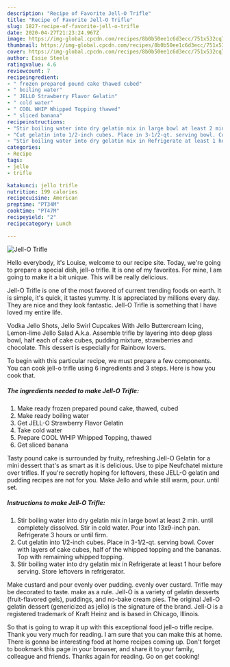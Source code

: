 ```yaml
---
description: "Recipe of Favorite Jell-O Trifle"
title: "Recipe of Favorite Jell-O Trifle"
slug: 1827-recipe-of-favorite-jell-o-trifle
date: 2020-04-27T21:23:24.967Z
image: https://img-global.cpcdn.com/recipes/8b0b50ee1c6d3ecc/751x532cq70/jell-o-trifle-recipe-main-photo.jpg
thumbnail: https://img-global.cpcdn.com/recipes/8b0b50ee1c6d3ecc/751x532cq70/jell-o-trifle-recipe-main-photo.jpg
cover: https://img-global.cpcdn.com/recipes/8b0b50ee1c6d3ecc/751x532cq70/jell-o-trifle-recipe-main-photo.jpg
author: Essie Steele
ratingvalue: 4.6
reviewcount: 7
recipeingredient:
- " frozen prepared pound cake thawed cubed"
- " boiling water"
- " JELLO Strawberry Flavor Gelatin"
- " cold water"
- " COOL WHIP Whipped Topping thawed"
- " sliced banana"
recipeinstructions:
- "Stir boiling water into dry gelatin mix in large bowl at least 2 min. until completely dissolved. Stir in cold water. Pour into 13x9-inch pan. Refrigerate 3 hours or until firm."
- "Cut gelatin into 1/2-inch cubes. Place in 3-1/2-qt. serving bowl. Cover with layers of cake cubes, half of the whipped topping and the bananas. Top with remaiming whipped topping."
- "Stir boiling water into dry gelatin mix in Refrigerate at least 1 hour before serving. Store leftovers in refrigerator."
categories:
- Recipe
tags:
- jello
- trifle

katakunci: jello trifle 
nutrition: 199 calories
recipecuisine: American
preptime: "PT34M"
cooktime: "PT47M"
recipeyield: "2"
recipecategory: Lunch

---
```



![Jell-O Trifle](https://img-global.cpcdn.com/recipes/8b0b50ee1c6d3ecc/751x532cq70/jell-o-trifle-recipe-main-photo.jpg)

Hello everybody, it's Louise, welcome to our recipe site. Today, we're going to prepare a special dish, jell-o trifle. It is one of my favorites. For mine, I am going to make it a bit unique. This will be really delicious.

Jell-O Trifle is one of the most favored of current trending foods on earth. It is simple, it's quick, it tastes yummy. It is appreciated by millions every day. They are nice and they look fantastic. Jell-O Trifle is something that I have loved my entire life.

Vodka Jello Shots, Jello Swirl Cupcakes With Jello Buttercream Icing, Lemon-lime Jello Salad A.k.a. Assemble trifle by layering into deep glass bowl, half each of cake cubes, pudding mixture, strawberries and chocolate. This dessert is especially for Rainbow lovers.


To begin with this particular recipe, we must prepare a few components. You can cook jell-o trifle using 6 ingredients and 3 steps. Here is how you cook that.

<!--inarticleads1-->

##### The ingredients needed to make Jell-O Trifle:

1. Make ready  frozen prepared pound cake, thawed, cubed
1. Make ready  boiling water
1. Get  JELL-O Strawberry Flavor Gelatin
1. Take  cold water
1. Prepare  COOL WHIP Whipped Topping, thawed
1. Get  sliced banana


Tasty pound cake is surrounded by fruity, refreshing Jell-O Gelatin for a mini dessert that&#39;s as smart as it is delicious. Use to pipe Neufchatel mixture over trifles. If you&#39;re secretly hoping for leftovers, these JELL-O gelatin and pudding recipes are not for you. Make Jello and while still warm, pour. until set. 

<!--inarticleads2-->

##### Instructions to make Jell-O Trifle:

1. Stir boiling water into dry gelatin mix in large bowl at least 2 min. until completely dissolved. Stir in cold water. Pour into 13x9-inch pan. Refrigerate 3 hours or until firm.
1. Cut gelatin into 1/2-inch cubes. Place in 3-1/2-qt. serving bowl. Cover with layers of cake cubes, half of the whipped topping and the bananas. Top with remaiming whipped topping.
1. Stir boiling water into dry gelatin mix in Refrigerate at least 1 hour before serving. Store leftovers in refrigerator.


Make custard and pour evenly over pudding. evenly over custard. Trifle may be decorated to taste. make as a rule. Jell-O is a variety of gelatin desserts (fruit-flavored gels), puddings, and no-bake cream pies. The original Jell-O gelatin dessert (genericized as jello) is the signature of the brand. Jell-O is a registered trademark of Kraft Heinz and is based in Chicago, Illinois. 

So that is going to wrap it up with this exceptional food jell-o trifle recipe. Thank you very much for reading. I am sure that you can make this at home. There is gonna be interesting food at home recipes coming up. Don't forget to bookmark this page in your browser, and share it to your family, colleague and friends. Thanks again for reading. Go on get cooking!
